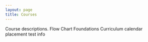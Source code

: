```yaml
---
layout: page
title: Courses
---
```


Course descriptions.
Flow Chart
Foundations Curriculum
calendar 
placement test info

